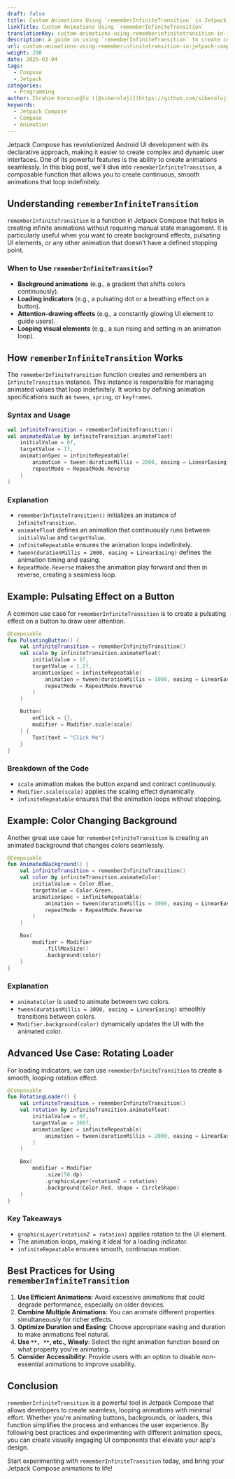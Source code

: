 ```yaml
---
draft: false
title: Custom Animations Using `rememberInfiniteTransition` in Jetpack Compose
linkTitle: Custom Animations Using `rememberInfiniteTransition`
translationKey: custom-animations-using-rememberinfinitetransition-in-jetpack-compose
description: A guide on using `rememberInfiniteTransition` to create custom animations in Jetpack Compose.
url: custom-animations-using-rememberinfinitetransition-in-jetpack-compose
weight: 290
date: 2025-03-04
tags:
  - Compose
  - Jetpack
categories:
  - Programming
author: İbrahim Korucuoğlu ([@siberoloji](https://github.com/siberoloji))
keywords:
  - Jetpack Compose
  - Compose
  - Animation
---
```

Jetpack Compose has revolutionized Android UI development with its declarative approach, making it easier to create complex and dynamic user interfaces. One of its powerful features is the ability to create animations seamlessly. In this blog post, we'll dive into `rememberInfiniteTransition`, a composable function that allows you to create continuous, smooth animations that loop indefinitely.

## Understanding `rememberInfiniteTransition`

`rememberInfiniteTransition` is a function in Jetpack Compose that helps in creating infinite animations without requiring manual state management. It is particularly useful when you want to create background effects, pulsating UI elements, or any other animation that doesn’t have a defined stopping point.

### When to Use `rememberInfiniteTransition`?

- **Background animations** (e.g., a gradient that shifts colors continuously).
- **Loading indicators** (e.g., a pulsating dot or a breathing effect on a button).
- **Attention-drawing effects** (e.g., a constantly glowing UI element to guide users).
- **Looping visual elements** (e.g., a sun rising and setting in an animation loop).

## How `rememberInfiniteTransition` Works

The `rememberInfiniteTransition` function creates and remembers an `InfiniteTransition` instance. This instance is responsible for managing animated values that loop indefinitely. It works by defining animation specifications such as `tween`, `spring`, or `keyframes`.

### Syntax and Usage

```kotlin
val infiniteTransition = rememberInfiniteTransition()
val animatedValue by infiniteTransition.animateFloat(
    initialValue = 0f,
    targetValue = 1f,
    animationSpec = infiniteRepeatable(
        animation = tween(durationMillis = 2000, easing = LinearEasing),
        repeatMode = RepeatMode.Reverse
    )
)
```

### Explanation

- `rememberInfiniteTransition()` initializes an instance of `InfiniteTransition`.
- `animateFloat` defines an animation that continuously runs between `initialValue` and `targetValue`.
- `infiniteRepeatable` ensures the animation loops indefinitely.
- `tween(durationMillis = 2000, easing = LinearEasing)` defines the animation timing and easing.
- `RepeatMode.Reverse` makes the animation play forward and then in reverse, creating a seamless loop.

## Example: Pulsating Effect on a Button

A common use case for `rememberInfiniteTransition` is to create a pulsating effect on a button to draw user attention.

```kotlin
@Composable
fun PulsatingButton() {
    val infiniteTransition = rememberInfiniteTransition()
    val scale by infiniteTransition.animateFloat(
        initialValue = 1f,
        targetValue = 1.2f,
        animationSpec = infiniteRepeatable(
            animation = tween(durationMillis = 1000, easing = LinearEasing),
            repeatMode = RepeatMode.Reverse
        )
    )

    Button(
        onClick = {},
        modifier = Modifier.scale(scale)
    ) {
        Text(text = "Click Me")
    }
}
```

### Breakdown of the Code

- `scale` animation makes the button expand and contract continuously.
- `Modifier.scale(scale)` applies the scaling effect dynamically.
- `infiniteRepeatable` ensures that the animation loops without stopping.

## Example: Color Changing Background

Another great use case for `rememberInfiniteTransition` is creating an animated background that changes colors seamlessly.

```kotlin
@Composable
fun AnimatedBackground() {
    val infiniteTransition = rememberInfiniteTransition()
    val color by infiniteTransition.animateColor(
        initialValue = Color.Blue,
        targetValue = Color.Green,
        animationSpec = infiniteRepeatable(
            animation = tween(durationMillis = 3000, easing = LinearEasing),
            repeatMode = RepeatMode.Reverse
        )
    )

    Box(
        modifier = Modifier
            .fillMaxSize()
            .background(color)
    )
}
```

### Explanation

- `animateColor` is used to animate between two colors.
- `tween(durationMillis = 3000, easing = LinearEasing)` smoothly transitions between colors.
- `Modifier.background(color)` dynamically updates the UI with the animated color.

## Advanced Use Case: Rotating Loader

For loading indicators, we can use `rememberInfiniteTransition` to create a smooth, looping rotation effect.

```kotlin
@Composable
fun RotatingLoader() {
    val infiniteTransition = rememberInfiniteTransition()
    val rotation by infiniteTransition.animateFloat(
        initialValue = 0f,
        targetValue = 360f,
        animationSpec = infiniteRepeatable(
            animation = tween(durationMillis = 2000, easing = LinearEasing)
        )
    )

    Box(
        modifier = Modifier
            .size(50.dp)
            .graphicsLayer(rotationZ = rotation)
            .background(Color.Red, shape = CircleShape)
    )
}
```

### Key Takeaways

- `graphicsLayer(rotationZ = rotation)` applies rotation to the UI element.
- The animation loops, making it ideal for a loading indicator.
- `infiniteRepeatable` ensures smooth, continuous motion.

## Best Practices for Using `rememberInfiniteTransition`

1. **Use Efficient Animations**: Avoid excessive animations that could degrade performance, especially on older devices.
2. **Combine Multiple Animations**: You can animate different properties simultaneously for richer effects.
3. **Optimize Duration and Easing**: Choose appropriate easing and duration to make animations feel natural.
4. **Use **``**, **``**, etc., Wisely**: Select the right animation function based on what property you're animating.
5. **Consider Accessibility**: Provide users with an option to disable non-essential animations to improve usability.

## Conclusion

`rememberInfiniteTransition` is a powerful tool in Jetpack Compose that allows developers to create seamless, looping animations with minimal effort. Whether you're animating buttons, backgrounds, or loaders, this function simplifies the process and enhances the user experience. By following best practices and experimenting with different animation specs, you can create visually engaging UI components that elevate your app's design.

Start experimenting with `rememberInfiniteTransition` today, and bring your Jetpack Compose animations to life!
